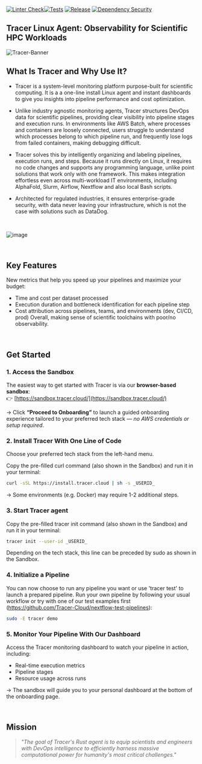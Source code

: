 [![Linter Check](https://github.com/Tracer-Cloud/tracer-client/actions/workflows/cargo-clippy.yml/badge.svg?branch=main)](https://github.com/Tracer-Cloud/tracer-client/actions/workflows/cargo-clippy.yml)[![Tests](https://github.com/Tracer-Cloud/tracer-client/actions/workflows/cargo-test.yml/badge.svg?branch=main)](https://github.com/Tracer-Cloud/tracer-client/actions/workflows/cargo-test.yml) [![Release](https://github.com/Tracer-Cloud/tracer-client/actions/workflows/dev-cross-platform-release-s3.yml/badge.svg?branch=main)](https://github.com/Tracer-Cloud/tracer-client/actions/workflows/dev-cross-platform-release-s3.yml)
 [![Dependency Security](https://github.com/Tracer-Cloud/tracer-client/actions/workflows/cargo-audit.yml/badge.svg?branch=main)](https://github.com/Tracer-Cloud/tracer-client/actions/workflows/cargo-audit.yml)

<h2 align="left">
Tracer Linux Agent: Observability for Scientific HPC Workloads
</h2>

![Tracer-Banner](https://github.com/user-attachments/assets/5bbbdcee-11ca-4f09-b042-a5259309b7e4)


## What Is Tracer and Why Use It? 
- Tracer is a system-level monitoring platform purpose-built for scientific computing. It is a a one-line install Linux agent and instant dashboards to give you insights into pipeline performance and cost optimization. 

- Unlike industry agnostic monitoring agents, Tracer structures DevOps data for scientific pipelines, providing clear visibility into pipeline stages and execution runs. In environments like AWS Batch, where processes and containers are loosely connected, users struggle to understand which processes belong to which pipeline run, and frequently lose logs from failed containers, making debugging difficult.

- Tracer solves this by intelligently organizing and labeling pipelines, execution runs, and steps. Because it runs directly on Linux, it requires no code changes and supports any programming language, unlike point solutions that work only with one framework. This makes integration effortless even across multi-workload IT environments, including AlphaFold, Slurm, Airflow, Nextflow and also local Bash scripts.

- Architected for regulated industries, it ensures enterprise-grade security, with data never leaving your infrastructure, which is not the case with solutions such as DataDog.

<br />

![image](https://s15obc311h0vrt01.public.blob.vercel-storage.com/Github%20Readme%20Preview%20Tracer.png)

<br />

## Key Features

New metrics that help you speed up your pipelines and maximize your budget:

- Time and cost per dataset processed
- Execution duration and bottleneck identification for each pipeline step
- Cost attribution across pipelines, teams, and environments (dev, CI/CD, prod)
  Overall, making sense of scientific toolchains with poor/no observability.

<br />

## Get Started

### 1. Access the Sandbox

The easiest way to get started with Tracer is via our **browser-based sandbox**:  
👉 [https://sandbox.tracer.cloud/](https://sandbox.tracer.cloud/)

→ Click **“Proceed to Onboarding”** to launch a guided onboarding experience tailored to your preferred tech stack — *no AWS credentials or setup required*.

### 2. Install Tracer With One Line of Code

Choose your preferred tech stack from the left-hand menu.

Copy the pre-filled curl command (also shown in the Sandbox) and run it in your terminal:

```bash
curl -sSL https://install.tracer.cloud | sh -s _USERID_
```

→ Some environments (e.g. Docker) may require 1-2 additional steps.

### 3. Start Tracer agent

Copy the pre-filled tracer init command (also shown in the Sandbox) and run it in your terminal:

```bash
tracer init --user-id _USERID_
```
Depending on the tech stack, this line can be preceded by sudo as shown in the Sandbox.

### 4. Initialize a Pipeline

You can now choose to run any pipeline you want or use 'tracer test' to launch a prepared pipeline.
Run your own pipeline by following your usual workflow or try with one of our test examples first (https://github.com/Tracer-Cloud/nextflow-test-pipelines):
```bash
sudo -E tracer demo
```

### 5. Monitor Your Pipeline With Our Dashboard

Access the Tracer monitoring dashboard to watch your pipeline in action, including:

- Real-time execution metrics  
- Pipeline stages  
- Resource usage across runs  

→ The sandbox will guide you to your personal dashboard at the bottom of the onboarding page.

<br />

## Mission

> _"The goal of Tracer's Rust agent is to equip scientists and engineers with DevOps intelligence to efficiently harness massive computational power for humanity's most critical challenges."_
